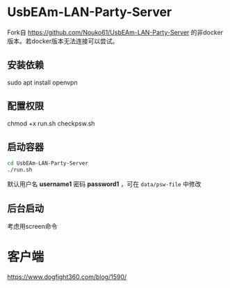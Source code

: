 # UsbEAm-LAN-Party-Server
Fork自 https://github.com/Nouko61/UsbEAm-LAN-Party-Server 的非docker版本。若docker版本无法连接可以尝试。

## 安装依赖
sudo apt install openvpn

## 配置权限
chmod +x run.sh checkpsw.sh

## 启动容器

``` bash
cd UsbEAm-LAN-Party-Server
./run.sh
```

默认用户名 **username1** 密码 **password1** ，可在 ```data/psw-file``` 中修改

## 后台启动
考虑用screen命令

# 客户端
https://www.dogfight360.com/blog/1590/
